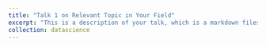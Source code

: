 ```yaml
---
title: "Talk 1 on Relevant Topic in Your Field"
excerpt: "This is a description of your talk, which is a markdown files that can be all markdown-ified like any other post. Yay markdown!"
collection: datascience
---
```

